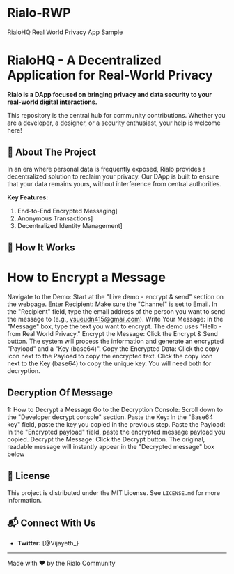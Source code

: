 # Rialo-RWP
RialoHQ Real World Privacy App Sample 

# RialoHQ - A Decentralized Application for Real-World Privacy

**Rialo is a DApp focused on bringing privacy and data security to your real-world digital interactions.**

This repository is the central hub for community contributions. Whether you are a developer, a designer, or a security enthusiast, your help is welcome here!

## 🌟 About The Project

In an era where personal data is frequently exposed, Rialo provides a decentralized solution to reclaim your privacy. Our DApp is built to ensure that your data remains yours, without interference from central authorities.

**Key Features:**
1. End-to-End Encrypted Messaging]
2. Anonymous Transactions]
3.  Decentralized Identity Management]

## 🎯 How It Works 
#  How to Encrypt a Message
Navigate to the Demo: Start at the "Live demo - encrypt & send" section on the webpage.
Enter Recipient:
Make sure the "Channel" is set to Email.
In the "Recipient" field, type the email address of the person you want to send the message to (e.g., vsueudn415@gmail.com).
Write Your Message:
In the "Message" box, type the text you want to encrypt. The demo uses "Hello - from Real World Privacy."
Encrypt the Message:
Click the Encrypt & Send button.
The system will process the information and generate an encrypted "Payload" and a "Key (base64)".
Copy the Encrypted Data:
Click the copy icon next to the Payload to copy the encrypted text.
Click the copy icon next to the Key (base64) to copy the unique key. You will need both for decryption.

## Decryption Of Message 
1: How to Decrypt a Message
Go to the Decryption Console: Scroll down to the "Developer decrypt console" section.
Paste the Key: In the "Base64 key" field, paste the key you copied in the previous step.
Paste the Payload: In the "Encrypted payload" field, paste the encrypted message payload you copied.
Decrypt the Message:
Click the Decrypt button.
The original, readable message will instantly appear in the "Decrypted message" box below

## 📄 License

This project is distributed under the MIT License. See `LICENSE.md` for more information.

## 📬 Connect With Us
* **Twitter:** [@Vijayeth_}

---
Made with ❤️ by the Rialo Community

